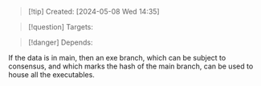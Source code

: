 
>[!tip] Created: [2024-05-08 Wed 14:35]

>[!question] Targets: 

>[!danger] Depends: 

If the data is in main, then an exe branch, which can be subject to consensus, and which marks the hash of the main branch, can be used to house all the executables.